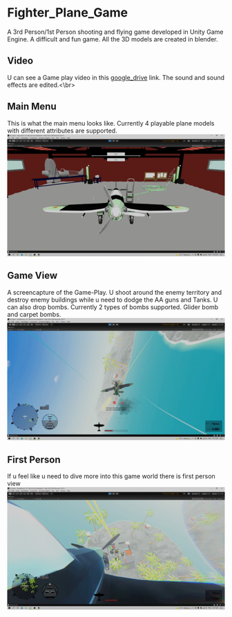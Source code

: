 # Fighter_Plane_Game
 A 3rd Person/1st Person shooting and flying game developed in Unity Game Engine. A difficult and fun game. All the 3D models are created in blender. 
 </br>
  ## Video
 U can see a Game play video in this [google_drive](https://drive.google.com/file/d/1JvNv2pnMlAubjfsNj62bdM5HpiY6m4--/view?usp=drive_link) link. The sound and sound effects are edited.<\br>
 ## Main Menu
 This is what the main menu looks like. Currently 4 playable plane models with different attributes are supported.
![Main Menu](https://github.com/rupak10987/Fighter_Plane_Game/blob/adf43a6b99aac9076660f9bd06a9382264a32969/Main%20_Menu.png)
 </br>
 ## Game View
 A screencapture of the Game-Play. U shoot around the enemy territory and destroy enemy buildings while u need to dodge the AA guns and Tanks. U can also drop bombs. Currently 2 types of bombs supported. Glider bomb and carpet bombs.
 ![Game_Play](https://github.com/rupak10987/Fighter_Plane_Game/blob/adf43a6b99aac9076660f9bd06a9382264a32969/Game.png)

  ## First Person
 If u feel like u need to dive more into this game world there is first person view
 ![Firs_Person_view](https://github.com/rupak10987/Fighter_Plane_Game/blob/adf43a6b99aac9076660f9bd06a9382264a32969/FP_View.png)
